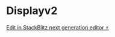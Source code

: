 # Displayv2

[Edit in StackBlitz next generation editor ⚡️](https://stackblitz.com/~/github.com/GptMentoring/Displayv2)